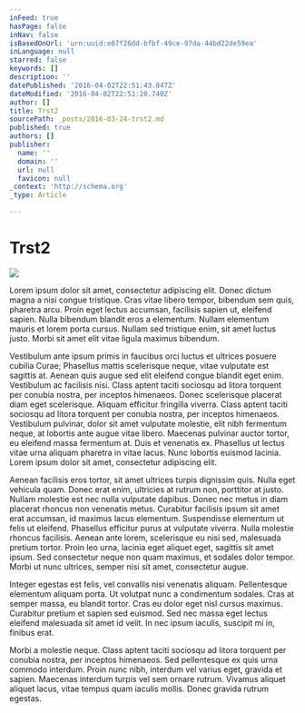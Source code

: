 ```yaml
---
inFeed: true
hasPage: false
inNav: false
isBasedOnUrl: 'urn:uuid:e07f26dd-bfbf-49ce-97da-44bd22de59ea'
inLanguage: null
starred: false
keywords: []
description: ''
datePublished: '2016-04-02T22:51:43.847Z'
dateModified: '2016-04-02T22:51:20.740Z'
author: []
title: Trst2
sourcePath: _posts/2016-03-24-trst2.md
published: true
authors: []
publisher:
  name: ''
  domain: ''
  url: null
  favicon: null
_context: 'http://schema.org'
_type: Article

---
```

# Trst2
![](https://the-grid-user-content.s3-us-west-2.amazonaws.com/5735c10d-8569-4579-869f-faad0922cb29.png)

Lorem ipsum dolor sit amet, consectetur adipiscing elit. Donec dictum magna a nisi congue tristique. Cras vitae libero tempor, bibendum sem quis, pharetra arcu. Proin eget lectus accumsan, facilisis sapien ut, eleifend sapien. Nulla bibendum blandit eros a elementum. Nullam elementum mauris et lorem porta cursus. Nullam sed tristique enim, sit amet luctus justo. Morbi sit amet elit vitae ligula maximus bibendum.

Vestibulum ante ipsum primis in faucibus orci luctus et ultrices posuere cubilia Curae; Phasellus mattis scelerisque neque, vitae vulputate est sagittis at. Aenean quis augue sed elit eleifend congue blandit eget enim. Vestibulum ac facilisis nisi. Class aptent taciti sociosqu ad litora torquent per conubia nostra, per inceptos himenaeos. Donec scelerisque placerat diam eget scelerisque. Aliquam efficitur fringilla viverra. Class aptent taciti sociosqu ad litora torquent per conubia nostra, per inceptos himenaeos. Vestibulum pulvinar, dolor sit amet vulputate molestie, elit nibh fermentum neque, at lobortis ante augue vitae libero. Maecenas pulvinar auctor tortor, eu eleifend massa fermentum at. Duis et venenatis ex. Phasellus ut lectus vitae urna aliquam pharetra in vitae lacus. Nunc lobortis euismod lacinia. Lorem ipsum dolor sit amet, consectetur adipiscing elit.

Aenean facilisis eros tortor, sit amet ultrices turpis dignissim quis. Nulla eget vehicula quam. Donec erat enim, ultricies at rutrum non, porttitor at justo. Nullam molestie est nec nulla vulputate dapibus. Donec nec metus in diam placerat rhoncus non venenatis metus. Curabitur facilisis ipsum sit amet erat accumsan, id maximus lacus elementum. Suspendisse elementum ut felis ut eleifend. Phasellus efficitur purus at vulputate viverra. Nulla molestie rhoncus facilisis. Aenean ante lorem, scelerisque eu nisi sed, malesuada pretium tortor. Proin leo urna, lacinia eget aliquet eget, sagittis sit amet ipsum. Sed consectetur neque non quam maximus, et sodales dolor tempor. Morbi ut nunc ultrices, semper nisi sit amet, consectetur augue.

Integer egestas est felis, vel convallis nisi venenatis aliquam. Pellentesque elementum aliquam porta. Ut volutpat nunc a condimentum sodales. Cras at semper massa, eu blandit tortor. Cras eu dolor eget nisl cursus maximus. Curabitur pretium et sapien sed euismod. Sed nec massa eget lectus eleifend malesuada sit amet id velit. In nec ipsum iaculis, suscipit mi in, finibus erat.

Morbi a molestie neque. Class aptent taciti sociosqu ad litora torquent per conubia nostra, per inceptos himenaeos. Sed pellentesque ex quis urna commodo interdum. Proin nunc nibh, interdum vel varius eget, gravida et sapien. Maecenas interdum turpis vel sem ornare rutrum. Vivamus aliquet aliquet lacus, vitae tempus quam iaculis mollis. Donec gravida rutrum egestas.